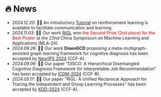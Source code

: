 # 🔥 News
- *2024.12.20*: 🎉🎉 An introductory [Tutorial](tutorial/RL_Tutorial-XiaoshanYu.pdf) on reinforcement learning is available to facilitate communication and learning.
- *2024.11.03*: 🎉🎉 Our work [RIGL](https://doi.org/10.1145/3637528.3671711) won <font color ='red'>the Second Prize (2nd place) for the Best Poster</font> at the 22nd China Symposium on Machine Learning and Applications (MLA-24).
- *2024.09.26*: 🎉🎉 Our work **DisenGCD** proposing a meta-multigraph-assisted graph learning framework for cognitive diagnosis has been accepted by [NeurIPS 2024](https://neurips.cc/) (CCF-A).
- *2024.09.06*: 🎉🎉 Our paper "DISCO: A Hierarchical Disentangled Cognitive Diagnosis Framework for Interpretable Job Recommendation" has been accepted by [ICDM-2024](https://www.icdm2024.org/accepted_papers/) (CCF-B). 
- *2024.05.17*: 🎉🎉 Our paper "RIGL: A Unified Reciprocal Approach for Tracing the Independent and Group Learning Processes" has been accepted by [KDD-2024](https://kdd2024.kdd.org/research-track-papers/) (CCF-A). 

